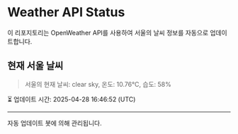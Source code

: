 
# Weather API Status

이 리포지토리는 OpenWeather API를 사용하여 서울의 날씨 정보를 자동으로 업데이트합니다.

## 현재 서울 날씨
> 서울의 현재 날씨: clear sky, 온도: 10.76°C, 습도: 58%

⏳ 업데이트 시간: 2025-04-28 16:46:52 (UTC)

---
자동 업데이트 봇에 의해 관리됩니다.
